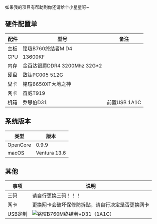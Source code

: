 如果我的项目有帮助到你还请给个小星星呀~

## 硬件配置单


|配件|型号|备注|
--- | ---|---
|主板|铭瑄B760终结者M D4||
|CPU|13600KF|
|内存|金百达银爵DDR4 3200Mhz 32G*2||
|硬盘|致钛PC005 512G|
|显卡|铭瑄6650XT大地之神||
|网卡|奋威T919||
|机箱|乔思伯D31|前置USB 1A1C|

## 系统版本
|类型|版本|
--- | ---
|OpenCore|0.9.9| 
|macOS| Ventura 13.6|

## 其他
|事项|说明|
--- | ---
|三码|请自行更换三码！！！| 
|网卡|更换网卡会破坏保修防拆贴，请自行决定是否更换网卡| 
|USB定制|![铭瑄B760M终结者+D31（1A1C）](https://github.com/ZhuyuNtzh/Hackintosh-EFI-MS-TERMINATOR-B760M-D4/assets/115443114/cd32460f-2981-42cc-915c-e12168bd4a10)|
